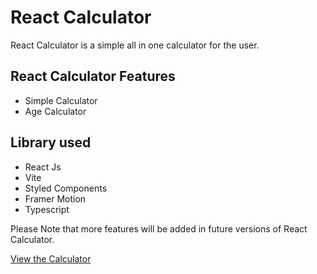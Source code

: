 # React Calculator

React Calculator is a simple all in one calculator for the user.

## React Calculator Features

- Simple Calculator
- Age Calculator

## Library used

- React Js
- Vite
- Styled Components
- Framer Motion
- Typescript

Please Note that more features will be added in future versions of React Calculator.

[View the Calculator]("")
